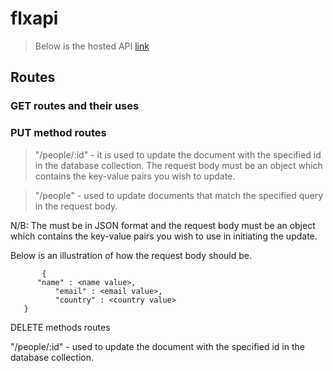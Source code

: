 # flxapi
> Below is the hosted API
[link](https://flxapi.herokuapp.com)


## Routes

### GET routes and their uses
> 

### PUT method routes

>"/people/:id" - it is used to update the document with the specified id in the database collection. The request body must be an object which contains the key-value pairs you wish to update. 

>"/people" - used to update documents that match the specified query in the request body. 

<p>N/B: The <queryObject> must be in JSON format and the request body must be an object which contains the key-value pairs you wish to use in initiating the update.</p>
<p>Below is an illustration of how the request body should be.</p>

 ```     
        {
	   "name" : <name value>,
           "email" : <email value>,
           "country" : <country value>
	}
 ```



DELETE methods routes

"/people/:id" - used to update the document with the specified id in the database collection.

